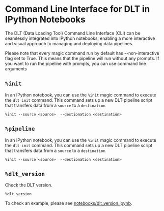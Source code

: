 # Command Line Interface for DLT in IPython Notebooks

The DLT (Data Loading Tool) Command Line Interface (CLI) can be seamlessly integrated into IPython notebooks, enabling a more interactive and visual approach to managing and deploying data pipelines.

Please note that every magic command run by default has --non-interactive flag set to True. This means that the pipeline will run without any prompts. If you want to run the pipeline with prompts, you can use command line arguments



## `%init`

In an IPython notebook, you can use the `%init` magic command to execute the `dlt init` command. This command sets up a new DLT pipeline script that transfers data from a `source` to a `destination`.

```ipython
%init --source <source>  --destionation <destination>

```

## `%pipeline`

In an IPython notebook, you can use the `%init` magic command to execute the `dlt init` command. This command sets up a new DLT pipeline script that transfers data from a `source` to a `destination`.

```ipython
%init --source <source>  --destionation <destination>

```


## `%dlt_version`

Check the DLT version.

```ipython
%dlt_version
```

To check an example, please see [notebooks/dlt_version.ipynb](notebooks/dlt_version.ipynb).
